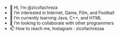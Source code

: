 - 👋 Hi, I’m @zicofachreza
- 👀 I’m interested in Internet, Game, Film, and Football
- 🌱 I’m currently learning Java, C++, and HTML
- 💞️ I’m looking to collaborate with other programmers
- 📫 How to reach me, Instagram : zicofachrezaa

<!---
zicofachreza/README_Profile is a ✨ special ✨ repository because its `README.md` (this file) appears on your GitHub profile.
You can click the Preview link to take a look at your changes.
--->
